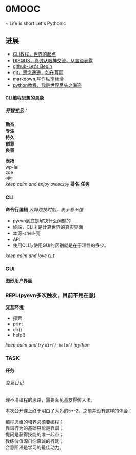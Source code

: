 # 0MOOC
~ Life is short Let's Pythonic

## 进展
- [CLI教程，世界的起点](CLI.md)
- [DISQUS，真诚从眼神交流，从言语表露](DISQUS.md)
- [github-Let's Begin](github.md)
- [git，思念遥遥，如在耳际](git.md)
- [markdown,写作纵享丝滑](md.md)
- [python教程，我是世界尽头之海盗](py.md)

####  CLI编程思想的具象


##### 开智五品：
**勤奋<br>
专注<br>
持久<br>
创意<br>
良善**

**表扬**<br>
wp-lai<br>
zoe<br>
ajie<br>
*keep calm and enjoy `OMOOC2py`*
**排名**
**任务**


### CLI
**命令行编辑**
*大妈炫技时刻，表示看不懂*

- pyevn到底是解决什么问题的
- 终端，CLI才是计算世界的真实界面
 - 本源-shell-壳
 - API
 - 使用CLI与使用GUI的区别就是在于理性的多少。


*keep calm and love `CLI`*

### GUI
**图形用户界面**




### REPL(pyevn多次触发，目前不用在意)
**交互环境**
- 探索
 - print
 - dir()
 - help()

*keep calm and try `dir() help()` ipython*


### TASK
**任务**

###### 交互日记
理不清编程的思路，需要面见基友得传大法。

本次公开课上终于明白了大妈的5+-2，之前并没有这样的体会：<br>

编程思维的培养必须要编程；<br>
靠谱行为的基础只能是靠谱；<br>
提问是获得技能的唯一起点；<br>
教练价值源自你真诚的行动；<br>
合意阻滞是学习的最佳动力。

